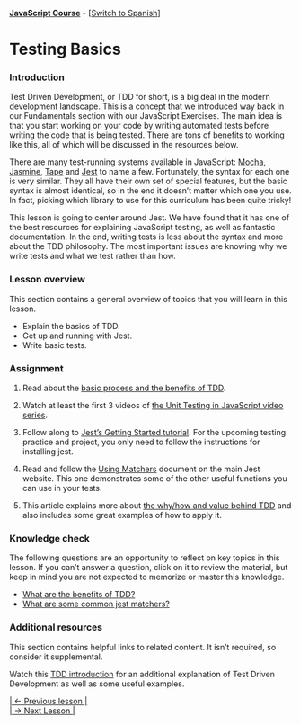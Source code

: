 **[JavaScript Course](./../README.md)** - [[Switch to Spanish](./es/7-1-testing-basics-es.md)]

# Testing Basics

### Introduction
Test Driven Development, or TDD for short, is a big deal in the modern development landscape. This is a concept that we introduced way back in our Fundamentals section with our JavaScript Exercises. The main idea is that you start working on your code by writing automated tests before writing the code that is being tested. There are tons of benefits to working like this, all of which will be discussed in the resources below.

There are many test-running systems available in JavaScript: [Mocha](https://mochajs.org/), [Jasmine](https://jasmine.github.io/), [Tape](https://github.com/tape-testing/tape) and [Jest](https://jestjs.io/) to name a few. Fortunately, the syntax for each one is very similar. They all have their own set of special features, but the basic syntax is almost identical, so in the end it doesn’t matter which one you use. In fact, picking which library to use for this curriculum has been quite tricky!

This lesson is going to center around Jest. We have found that it has one of the best resources for explaining JavaScript testing, as well as fantastic documentation. In the end, writing tests is less about the syntax and more about the TDD philosophy. The most important issues are knowing why we write tests and what we test rather than how.

### Lesson overview
This section contains a general overview of topics that you will learn in this lesson.

- Explain the basics of TDD.
- Get up and running with Jest.
- Write basic tests.

### Assignment
1. Read about the [basic process and the benefits of TDD](https://web.archive.org/web/20211123190134/http://godswillokwara.com/index.php/2016/09/09/the-importance-of-test-driven-development/).

2. Watch at least the first 3 videos of [the Unit Testing in JavaScript video series](https://www.youtube.com/playlist?list=PL0zVEGEvSaeF_zoW9o66wa_UCNE3a7BEr).

3. Follow along to [Jest’s Getting Started tutorial](https://jestjs.io/docs/getting-started). For the upcoming testing practice and project, you only need to follow the instructions for installing jest.

4. Read and follow the [Using Matchers](https://jestjs.io/docs/using-matchers) document on the main Jest website. This one demonstrates some of the other useful functions you can use in your tests.

5. This article explains more about [the why/how and value behind TDD](https://jrsinclair.com/articles/2016/one-weird-trick-that-will-change-the-way-you-code-forever-javascript-tdd/) and also includes some great examples of how to apply it.

### Knowledge check
The following questions are an opportunity to reflect on key topics in this lesson. If you can’t answer a question, click on it to review the material, but keep in mind you are not expected to memorize or master this knowledge.

- [What are the benefits of TDD?](https://web.archive.org/web/20211123190134/http://godswillokwara.com/index.php/2016/09/09/the-importance-of-test-driven-development/)
- [What are some common jest matchers?](https://jestjs.io/docs/using-matchers#common-matchers)

### Additional resources
This section contains helpful links to related content. It isn’t required, so consider it supplemental.

Watch this [TDD introduction](https://www.youtube.com/watch?v=Jv2uxzhPFl4) for an additional explanation of Test Driven Development as well as some useful examples.

[| <- Previous lesson |](./7-1-testing-basics.md)  
[| -> Next Lesson |](./7-2-project-testing-practice.md)  